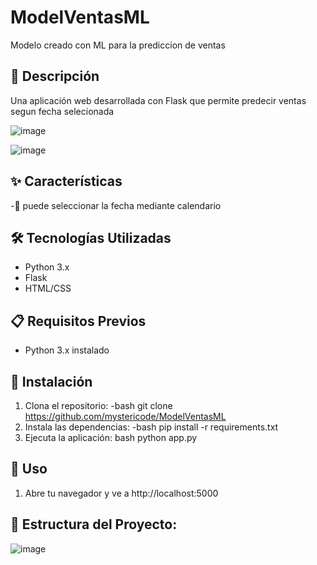 # ModelVentasML
Modelo creado con ML para la prediccion de ventas
## 📝 Descripción
Una aplicación web desarrollada con Flask que permite predecir ventas segun fecha selecionada

![image](https://github.com/user-attachments/assets/4ec510af-5ae0-4101-8a6f-524c11694899)

![image](https://github.com/user-attachments/assets/cac9e069-42b4-414c-b650-88ff406978e6)



## ✨ Características
-📆 puede seleccionar la fecha mediante calendario

## 🛠️ Tecnologías Utilizadas
- Python 3.x
- Flask
- HTML/CSS

## 📋 Requisitos Previos
- Python 3.x instalado

## 🚀 Instalación
1. Clona el repositorio:
-bash
git clone https://github.com/mystericode/ModelVentasML
2. Instala las dependencias:
-bash
pip install -r requirements.txt
3. Ejecuta la aplicación:
bash
python app.py
## 🎯 Uso
1. Abre tu navegador y ve a http://localhost:5000


## 📁 Estructura del Proyecto:

![image](https://github.com/user-attachments/assets/aa10b554-32ab-4afa-82f4-c72de19136ee)

